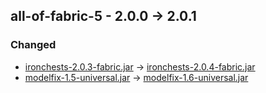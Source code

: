 ## all-of-fabric-5 - 2.0.0 -> 2.0.1

### Changed

  * [ironchests-2.0.3-fabric.jar](https://www.curseforge.com/minecraft/mc-mods/ironchests/files/3837135) -> [ironchests-2.0.4-fabric.jar](https://www.curseforge.com/minecraft/mc-mods/ironchests/files/4022307)
  * [modelfix-1.5-universal.jar](https://www.curseforge.com/minecraft/mc-mods/model-gap-fix/files/4002588) -> [modelfix-1.6-universal.jar](https://www.curseforge.com/minecraft/mc-mods/model-gap-fix/files/4022111)

